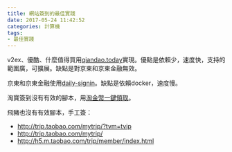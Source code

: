 ```yaml
---
title: 網站簽到的最佳實踐
date: 2017-05-24 11:42:52
categories: 計算機
tags:
- 最佳實踐
---
```


v2ex、優酷、什麼值得買用[qiandao.today](https://qiandao.today)實現。優點是依賴少，速度快，支持的範圍廣，可擴展。缺點是對京東和京東金融無效。

京東和京東金融使用[daily-signin](https://github.com/yidinghan/daily-signin)。缺點是依賴docker，速度慢。

淘寶簽到沒有有效的腳本，用[淘金幣一鍵領取](http://www.duoduodazhe.com/App/Web/Taobao-Coin/)。

飛豬也沒有有效腳本，手工簽：
* http://trip.taobao.com/mytrip/?tvm=tvip
* http://trip.taobao.com/mytrip/
* http://h5.m.taobao.com/trip/member/index.html

